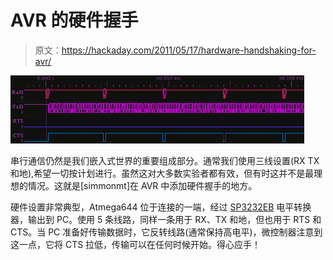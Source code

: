 # AVR 的硬件握手

> 原文：<https://hackaday.com/2011/05/17/hardware-handshaking-for-avr/>

![](img/6db87d7a97ab1dc4476471c0b27908e8.png "RTS CTS working")

串行通信仍然是我们嵌入式世界的重要组成部分。通常我们使用三线设置(RX TX 和地),希望一切按计划进行。虽然这对大多数实验者都有效，但有时这并不是最理想的情况。这就是[simmonmt]在 AVR 中添加硬件握手的地方。

硬件设置非常典型，Atmega644 位于连接的一端，经过 [SP3232EB](http://www.exar.com/Common/Content/ProductDetails.aspx?ID=484&ParentID=6#) 电平转换器，输出到 PC。使用 5 条线路，同样一条用于 RX、TX 和地，但也用于 RTS 和 CTS。当 PC 准备好传输数据时，它反转线路(通常保持高电平)，微控制器注意到这一点，它将 CTS 拉低，传输可以在任何时候开始。得心应手！